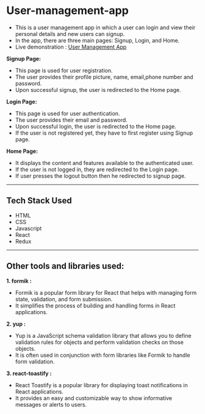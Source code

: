# User-management-app

- This is a user management app in which a user can login and view their personal details and new users can signup.
- In the app, there are three main pages: Signup, Login, and Home.
- Live demonstration : [User Management App](https://luxury-boba-aa1736.netlify.app/)

**Signup Page:**

- This page is used for user registration.
- The user provides their profile picture, name, email,phone number and password.
- Upon successful signup, the user is redirected to the Home page.

**Login Page:**

- This page is used for user authentication.
- The user provides their email and password.
- Upon successful login, the user is redirected to the Home page.
- If the user is not registered yet, they have to first register using Signup page.

**Home Page:**

- It displays the content and features available to the authenticated user.
- If the user is not logged in, they are redirected to the Login page.
- If user presses the logout button then he redirected to signup page.

---

## Tech Stack Used

- HTML
- CSS
- Javascript
- React
- Redux

---

## Other tools and libraries used:

**1. formik :**

- Formik is a popular form library for React that helps with managing form state, validation, and form submission.
- It simplifies the process of building and handling forms in React applications.

**2. yup :**

- Yup is a JavaScript schema validation library that allows you to define validation rules for objects and perform validation checks on those objects.
- It is often used in conjunction with form libraries like Formik to handle form validation.

**3. react-toastify :**

- React Toastify is a popular library for displaying toast notifications in React applications.
- It provides an easy and customizable way to show informative messages or alerts to users.
